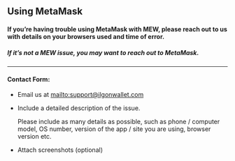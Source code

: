 ## Using MetaMask

#### If you’re having trouble using MetaMask with MEW, please reach out to us with details on your browsers used and time of error.

##### If it’s not a MEW issue, you may want to reach out to MetaMask.

***

#### Contact Form:

* Email us at <mailto:support@ilgonwallet.com>

* <p>Include a detailed description of the issue.</p>
  <note>Please include as many details as possible, such as phone / computer model, OS number, version of the app / site you are using, browser version etc.</note>

* Attach screenshots (optional)
